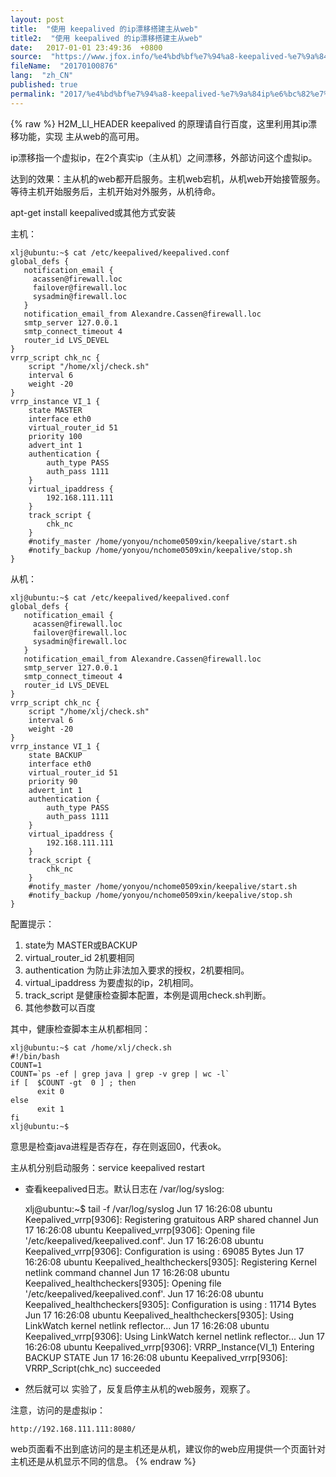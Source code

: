 ```yaml
---
layout: post
title:  "使用 keepalived 的ip漂移搭建主从web"
title2:  "使用 keepalived 的ip漂移搭建主从web"
date:   2017-01-01 23:49:36  +0800
source:  "https://www.jfox.info/%e4%bd%bf%e7%94%a8-keepalived-%e7%9a%84ip%e6%bc%82%e7%a7%bb%e6%90%ad%e5%bb%ba%e4%b8%bb%e4%bb%8eweb.html"
fileName:  "20170100876"
lang:  "zh_CN"
published: true
permalink: "2017/%e4%bd%bf%e7%94%a8-keepalived-%e7%9a%84ip%e6%bc%82%e7%a7%bb%e6%90%ad%e5%bb%ba%e4%b8%bb%e4%bb%8eweb.html"
---
```

{% raw %}
H2M_LI_HEADER keepalived 的原理请自行百度，这里利用其ip漂移功能，实现 主从web的高可用。

ip漂移指一个虚拟ip，在2个真实ip（主从机）之间漂移，外部访问这个虚拟ip。

达到的效果：主从机的web都开启服务。主机web宕机，从机web开始接管服务。等待主机开始服务后，主机开始对外服务，从机待命。

apt-get install keepalived或其他方式安装

主机：

    xlj@ubuntu:~$ cat /etc/keepalived/keepalived.conf 
    global_defs {
       notification_email {
         acassen@firewall.loc
         failover@firewall.loc
         sysadmin@firewall.loc
       }
       notification_email_from Alexandre.Cassen@firewall.loc
       smtp_server 127.0.0.1
       smtp_connect_timeout 4
       router_id LVS_DEVEL
    }
    vrrp_script chk_nc {
        script "/home/xlj/check.sh"
        interval 6 
        weight -20
    }
    vrrp_instance VI_1 {
        state MASTER 
        interface eth0
        virtual_router_id 51
        priority 100
        advert_int 1 
        authentication {
            auth_type PASS
            auth_pass 1111
        }
        virtual_ipaddress {
            192.168.111.111
        }
        track_script {
            chk_nc  
        }
        #notify_master /home/yonyou/nchome0509xin/keepalive/start.sh
        #notify_backup /home/yonyou/nchome0509xin/keepalive/stop.sh
    }

 从机：

    xlj@ubuntu:~$ cat /etc/keepalived/keepalived.conf 
    global_defs {
       notification_email {
         acassen@firewall.loc
         failover@firewall.loc
         sysadmin@firewall.loc
       }
       notification_email_from Alexandre.Cassen@firewall.loc
       smtp_server 127.0.0.1
       smtp_connect_timeout 4
       router_id LVS_DEVEL
    }
    vrrp_script chk_nc {
        script "/home/xlj/check.sh"
        interval 6 
        weight -20
    }
    vrrp_instance VI_1 {
        state BACKUP 
        interface eth0
        virtual_router_id 51
        priority 90 
        advert_int 1
        authentication {
            auth_type PASS
            auth_pass 1111
        }
        virtual_ipaddress {
            192.168.111.111
        }
        track_script {
            chk_nc  
        }
        #notify_master /home/yonyou/nchome0509xin/keepalive/start.sh
        #notify_backup /home/yonyou/nchome0509xin/keepalive/stop.sh
    }

配置提示：

1. state为 MASTER或BACKUP
2. virtual_router_id 2机要相同
3. authentication 为防止非法加入要求的授权，2机要相同。
4. virtual_ipaddress 为要虚拟的ip，2机相同。
5. track_script 是健康检查脚本配置，本例是调用check.sh判断。
6. 其他参数可以百度

其中，健康检查脚本主从机都相同：

    xlj@ubuntu:~$ cat /home/xlj/check.sh 
    #!/bin/bash
    COUNT=1
    COUNT=`ps -ef | grep java | grep -v grep | wc -l`
    if [  $COUNT -gt  0 ] ; then
          exit 0
    else
          exit 1
    fi
    xlj@ubuntu:~$ 

 意思是检查java进程是否存在，存在则返回0，代表ok。

主从机分别启动服务：service keepalived restart

- 查看keepalived日志。默认日志在 /var/log/syslog:

    xlj@ubuntu:~$ tail -f /var/log/syslog
    Jun 17 16:26:08 ubuntu Keepalived_vrrp[9306]: Registering gratuitous ARP shared channel
    Jun 17 16:26:08 ubuntu Keepalived_vrrp[9306]: Opening file '/etc/keepalived/keepalived.conf'.
    Jun 17 16:26:08 ubuntu Keepalived_vrrp[9306]: Configuration is using : 69085 Bytes
    Jun 17 16:26:08 ubuntu Keepalived_healthcheckers[9305]: Registering Kernel netlink command channel
    Jun 17 16:26:08 ubuntu Keepalived_healthcheckers[9305]: Opening file '/etc/keepalived/keepalived.conf'.
    Jun 17 16:26:08 ubuntu Keepalived_healthcheckers[9305]: Configuration is using : 11714 Bytes
    Jun 17 16:26:08 ubuntu Keepalived_healthcheckers[9305]: Using LinkWatch kernel netlink reflector...
    Jun 17 16:26:08 ubuntu Keepalived_vrrp[9306]: Using LinkWatch kernel netlink reflector...
    Jun 17 16:26:08 ubuntu Keepalived_vrrp[9306]: VRRP_Instance(VI_1) Entering BACKUP STATE
    Jun 17 16:26:08 ubuntu Keepalived_vrrp[9306]: VRRP_Script(chk_nc) succeeded

- 然后就可以 实验了，反复启停主从机的web服务，观察了。

注意，访问的是虚拟ip：

    http://192.168.111.111:8080/

web页面看不出到底访问的是主机还是从机，建议你的web应用提供一个页面针对主机还是从机显示不同的信息。
{% endraw %}